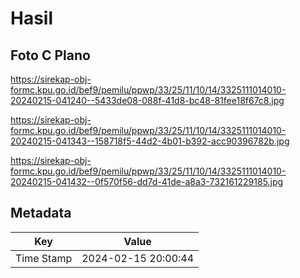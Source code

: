# Hasil

## Foto C Plano

https://sirekap-obj-formc.kpu.go.id/bef9/pemilu/ppwp/33/25/11/10/14/3325111014010-20240215-041240--5433de08-088f-41d8-bc48-81fee18f67c8.jpg

https://sirekap-obj-formc.kpu.go.id/bef9/pemilu/ppwp/33/25/11/10/14/3325111014010-20240215-041343--158718f5-44d2-4b01-b392-acc90396782b.jpg

https://sirekap-obj-formc.kpu.go.id/bef9/pemilu/ppwp/33/25/11/10/14/3325111014010-20240215-041432--0f570f56-dd7d-41de-a8a3-732161229185.jpg


## Metadata

| Key        | Value               |
| ---------- | ------------------- |
| Time Stamp | 2024-02-15 20:00:44 |



